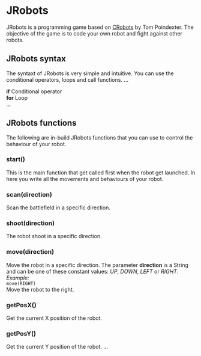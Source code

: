 # JRobots
JRobots is a programming game based on [CRobots](https://crobots.deepthought.it/home.php) by Tom Poindexter. The objective of the game is to code your own robot and fight against other robots.

## JRobots syntax
The syntaxt of JRobots is very simple and intuitive. You can use the conditional operators, loops and call functions.
...

**if** Conditional operator  
**for** Loop   
...

## JRobots functions
The following are in-build JRobots functions that you can use to control the behaviour of your robot.
### start()
This is the main function that get called first when the robot get launched. In here you write all the movements and behaviours of your robot.
### scan(direction)
Scan the battlefield in a specific direction.
### shoot(direction)
The robot shoot in a specific direction.
### move(direction)
Move the robot in a specific direction. The parameter **direction** is a String and can be one of these constant values: *UP*, *DOWN*, *LEFT* or *RIGHT*.  
*Example:*  
`move(RIGHT)`  
Move the robot to the right.
### getPosX()
Get the current X position of the robot.
### getPosY()
Get the current Y position of the robot. 
...